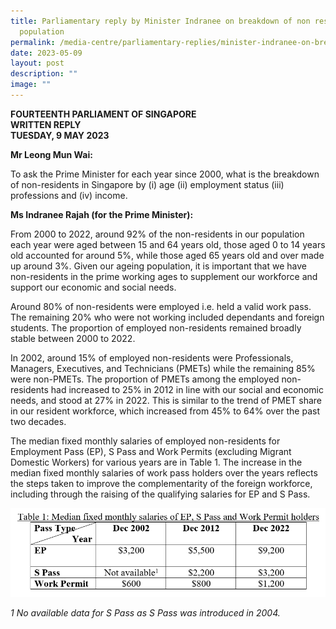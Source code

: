 ```yaml
---
title: Parliamentary reply by Minister Indranee on breakdown of non resident
  population
permalink: /media-centre/parliamentary-replies/minister-indranee-on-breakdown-of-non-resident-population/
date: 2023-05-09
layout: post
description: ""
image: ""
---
```

**FOURTEENTH PARLIAMENT OF SINGAPORE**  
**WRITTEN REPLY**  
**TUESDAY, 9 MAY 2023**



**Mr Leong Mun Wai:**

To ask the Prime Minister for each year since 2000, what is the breakdown of non-residents in Singapore by (i) age (ii) employment status (iii) professions and (iv) income.

**Ms Indranee Rajah (for the Prime Minister):**

From 2000 to 2022, around 92% of the non-residents in our population each year were aged between 15 and 64 years old, those aged 0 to 14 years old accounted for around 5%, while those aged 65 years old and over made up around 3%. Given our ageing population, it is important that we have non-residents in the prime working ages to supplement our workforce and support our economic and social needs.

Around 80% of non-residents were employed i.e. held a valid work pass. The remaining 20% who were not working included dependants and foreign students. The proportion of employed non-residents remained broadly stable between 2000 to 2022.

In 2002, around 15% of employed non-residents were Professionals, Managers, Executives, and Technicians (PMETs) while the remaining 85% were non-PMETs. The proportion of PMETs among the employed non-residents had increased to 25% in 2012 in line with our social and economic needs, and stood at 27% in 2022. This is similar to the trend of PMET share in our resident workforce, which increased from 45% to 64% over the past two decades.

The median fixed monthly salaries of employed non-residents for Employment Pass (EP), S Pass and Work Permits (excluding Migrant Domestic Workers) for various years are in Table 1. The increase in the median fixed monthly salaries of work pass holders over the years reflects the steps taken to improve the complementarity of the foreign workforce, including through the raising of the qualifying salaries for EP and S Pass.


![](/images/pq2926%20table.png)


_1_ _No available data for S Pass as S Pass was introduced in 2004._